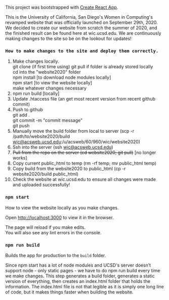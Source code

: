 This project was bootstrapped with [Create React App](https://github.com/facebook/create-react-app).

This is the University of California, San Diego's Women in Computing's revamped website that was officially launched on September 29th, 2020.<br />
We decided to create our website from scratch the summer of 2020, and the finished result can be found here at wic.ucsd.edu.
We are continuously making changes to the site so be on the lookout for updates!

### `How to make changes to the site and deploy them correctly.`
1. Make changes locally. <br />
    git clone (if first time using) git pull if folder is already stored locally<br />
    cd into the "website2020" folder<br />
    npm install [to download node modules locally]<br />
    npm start [to view the website locally]<br />
    make whatever changes necessary<br />
2. npm run build [locally]
3. Update .htaccess file (an get most recent version from recent github commit)
4. Push to github<br />
    git add .<br />
    git commit -m "commit message"<br />
    git push<br />
5. Manually move the build folder from local to server (scp -r /path/to/website2020/build wic@acsweb.ucsd.edu:/u/acsweb/60/960/wic/website2020)
6. Ssh into the server (ssh wic@acsweb.ucsd.edu)
6. ~~Pull from the repo on the server (cd website2020; git pull)~~ [no longer works]
7. Copy current public_html to temp (rm -rf temp; mv public_html temp)
8. Copy build from the website2020 to public_html (cp -r website2020/build public_html)
9. Check the website at wic.ucsd.edu to ensure all changes were made and uploaded successfully!

### `npm start`
How to view the website locally as you make changes.

Open [http://localhost:3000](http://localhost:3000) to view it in the browser.

The page will reload if you make edits.<br />
You will also see any lint errors in the console.

### `npm run build`

Builds the app for production to the `build` folder.<br />

Since npm start has a lot of node modules and UCSD's server doesn’t support node - only static pages - we have to do npm run build every time we make changes.
This step generates a build folder, generates a static version of everything, then creates an index.html folder that holds the information.
The index.html file is not that legible as it is simply one long line of code, but it makes things faster when building the website.
